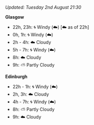*Updated: Tuesday 2nd August 21:30*

**Glasgow**

* 22h, 23h: :cyclone: Windy (:cloud:) [:cloud: as of 22h]
* 0h, 1h: :cyclone: Windy (:cloud:)
* 2h - 4h: :cloud: Cloudy
* 5h - 7h: :cyclone: Windy (:cloud:)
* 8h: :cloud: Cloudy
* 9h: :partly_sunny: Partly Cloudy

**Edinburgh**

* 22h - 1h: :cyclone: Windy (:cloud:)
* 2h, 3h: :cloud: Cloudy
* 4h - 7h: :cyclone: Windy (:cloud:)
* 8h: :partly_sunny: Partly Cloudy
* 9h: :cloud: Cloudy
